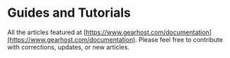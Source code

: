 Guides and Tutorials
====================

All the articles featured at [https://www.gearhost.com/documentation](https://www.gearhost.com/documentation). Please feel free to contribute
with corrections, updates, or new articles.
